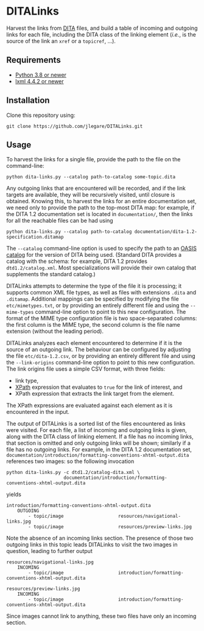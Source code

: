# DITALinks

Harvest the links from [DITA](https://www.oasis-open.org/committees/tc_home.php?wg_abbrev=dita) files, and build a table of incoming and outgoing links for each file, including the DITA class of the linking element (_i.e._, is the source of the link an `xref` or a `topicref`, ...).

## Requirements

* [Python 3.8 or newer](https://www.python.org/downloads/)
* [lxml 4.4.2 or newer](https://lxml.de)

## Installation

Clone this repository using:
```
git clone https://github.com/jlegare/DITALinks.git
```

## Usage

To harvest the links for a single file, provide the path to the file on the command-line:
```
python dita-links.py --catalog path-to-catalog some-topic.dita
```
Any outgoing links that are encountered will be recorded, and if the link targets are available, they will be recursively visited, until closure is obtained. Knowing this, to harvest the links for an entire documentation set, we need only to provide the path to the top-most DITA map: for example, if the DITA 1.2 documentation set is located in `documentation/`, then the links for all the reachable files can be had using
```
python dita-links.py --catalog path-to-catalog documentation/dita-1.2-specification.ditamap
```

The `--catalog` command-line option is used to specify the path to an [OASIS catalog](https://www.oasis-open.org/committees/download.php/14810/xml-catalogs.pdf) for the version of DITA being used. (Standard DITA provides a catalog with the schema: for example, DITA 1.2 provides `dtd1.2/catalog.xml`. Most specializations will provide their own catalog that supplements the standard catalog.)

DITALinks attempts to determine the type of the file it is processing; it supports common XML file types, as well as files with extensions `.dita` and `.ditamap`. Additional mappings can be specified by modifying the file `etc/mimetypes.txt`, or by providing an entirely different file and using the `--mime-types` command-line option to point to this new configuration. The format of the MIME type configuration file is two space-separated columns: the first column is the MIME type, the second column is the file name extension (without the leading period). 

DITALinks analyzes each element encountered to determine if it is the source of an outgoing link. The behaviour can be configured by adjusting the file `etc/dita-1.2.csv`, or by providing an entirely different file and using the `--link-origins` command-line option to point to this new configuration. The link origins file uses a simple CSV format, with three fields:

* link type,
* [XPath](https://www.w3.org/TR/1999/REC-xpath-19991116/) expression that evaluates to `true` for the link of interest, and
* XPath expression that extracts the link target from the element.

The XPath expressions are evaluated against each element as it is encountered in the input.

The output of DITALinks is a sorted list of the files encountered as links were visited. For each file, a list of incoming and outgoing links is given, along with the DITA class of linking element. If a file has no incoming links, that section is omitted and only outgoing links will be shown; similarly if a file has no outgoing links. For example, in the DITA 1.2 documentation set, `documentation/introduction/formatting-conventions-xhtml-output.dita` references two images: so the following invocation
```
python dita-links.py -c dtd1.2/catalog-dita.xml \
                     documentation/introduction/formatting-conventions-xhtml-output.dita 
```
yields
```
introduction/formatting-conventions-xhtml-output.dita
    OUTGOING
        - topic/image                    resources/navigational-links.jpg
        - topic/image                    resources/preview-links.jpg
```
Note the absence of an incoming links section. The presence of those two outgoing links in this topic leads DITALinks to visit the two images in question, leading to further output
```
resources/navigational-links.jpg
    INCOMING
        - topic/image                    introduction/formatting-conventions-xhtml-output.dita

resources/preview-links.jpg
    INCOMING
        - topic/image                    introduction/formatting-conventions-xhtml-output.dita
```
Since images cannot link to anything, these two files have only an incoming section. 
